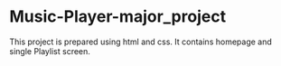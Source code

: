 # Music-Player-major_project

This project is prepared using html and css.
It contains homepage and single Playlist screen.
